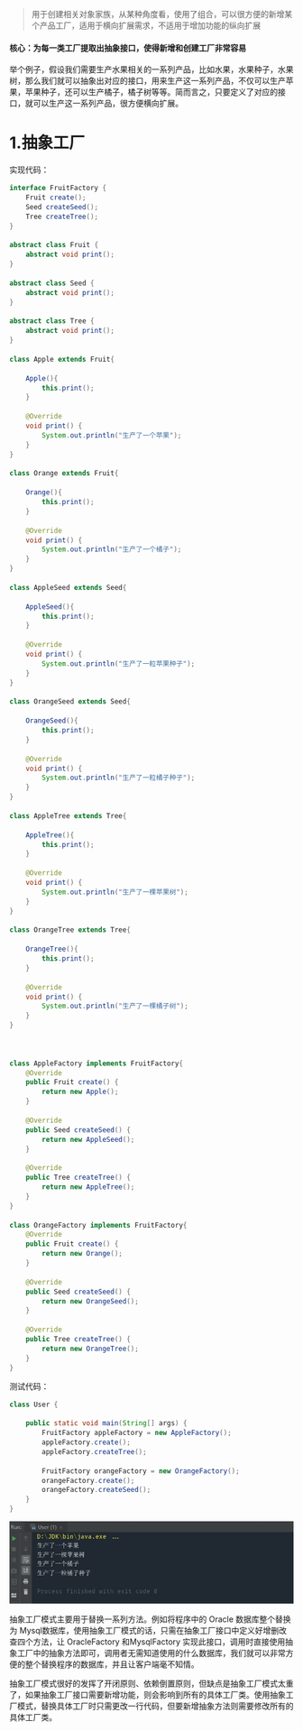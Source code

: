 > 用于创建相关对象家族，从某种角度看，使用了组合，可以很方便的新增某个产品工厂，适用于横向扩展需求，不适用于增加功能的纵向扩展

#### 核心：为每一类工厂提取出抽象接口，使得新增和创建工厂非常容易
举个例子，假设我们需要生产水果相关的一系列产品，比如水果，水果种子，水果树，那么我们就可以抽象出对应的接口，用来生产这一系列产品，不仅可以生产苹果，苹果种子，还可以生产橘子，橘子树等等。简而言之，只要定义了对应的接口，就可以生产这一系列产品，很方便横向扩展。

# 1.抽象工厂

实现代码：
```java
interface FruitFactory {
    Fruit create();
    Seed createSeed();
    Tree createTree();
}

abstract class Fruit {
    abstract void print();
}

abstract class Seed {
    abstract void print();
}

abstract class Tree {
    abstract void print();
}

class Apple extends Fruit{

    Apple(){
        this.print();
    }

    @Override
    void print() {
        System.out.println("生产了一个苹果");
    }
}

class Orange extends Fruit{

    Orange(){
        this.print();
    }

    @Override
    void print() {
        System.out.println("生产了一个橘子");
    }
}

class AppleSeed extends Seed{

    AppleSeed(){
        this.print();
    }

    @Override
    void print() {
        System.out.println("生产了一粒苹果种子");
    }
}

class OrangeSeed extends Seed{

    OrangeSeed(){
        this.print();
    }

    @Override
    void print() {
        System.out.println("生产了一粒橘子种子");
    }
}

class AppleTree extends Tree{

    AppleTree(){
        this.print();
    }

    @Override
    void print() {
        System.out.println("生产了一棵苹果树");
    }
}

class OrangeTree extends Tree{

    OrangeTree(){
        this.print();
    }

    @Override
    void print() {
        System.out.println("生产了一棵橘子树");
    }
}



class AppleFactory implements FruitFactory{
    @Override
    public Fruit create() {
        return new Apple();
    }

    @Override
    public Seed createSeed() {
        return new AppleSeed();
    }

    @Override
    public Tree createTree() {
        return new AppleTree();
    }
}

class OrangeFactory implements FruitFactory{
    @Override
    public Fruit create() {
        return new Orange();
    }

    @Override
    public Seed createSeed() {
        return new OrangeSeed();
    }

    @Override
    public Tree createTree() {
        return new OrangeTree();
    }
}

```

测试代码：

```java
class User {

    public static void main(String[] args) {
        FruitFactory appleFactory = new AppleFactory();
        appleFactory.create();
        appleFactory.createTree();

        FruitFactory orangeFactory = new OrangeFactory();
        orangeFactory.create();
        orangeFactory.createSeed();
    }
}
```

![1685367630681](3.抽象工厂模式.assets/1685367630681.png)

抽象工厂模式主要用于替换一系列方法。例如将程序中的 Oracle 数据库整个替换为 Mysql数据库，使用抽象工厂模式的话，只需在抽象工厂接口中定义好增删改查四个方法，让 OracleFactory 和MysqlFactory 实现此接口，调用时直接使用抽象工厂中的抽象方法即可，调用者无需知道使用的什么数据库，我们就可以非常方便的整个替换程序的数据库，并且让客户端毫不知情。

抽象工厂模式很好的发挥了开闭原则、依赖倒置原则，但缺点是抽象工厂模式太重了，如果抽象工厂接口需要新增功能，则会影响到所有的具体工厂类。使用抽象工厂模式，替换具体工厂时只需更改一行代码，但要新增抽象方法则需要修改所有的具体工厂类。

